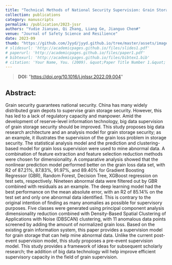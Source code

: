 ```yaml
---
title: "Technical Methods of National Security Supervision: Grain Storage Security as an Example"
collection: publications
category: manuscripts
permalink: /publication/2023-jssr
authors: "Yudie Jianyao, Qi Zhang, Liang Ge, Jianguo Chen#"
venue: "Journal of Safety Science and Resilience"
date: 2023-09
thumb: "https://github.com/Jyyd/jyyd.github.io/tree/master/assets/images/pubs/2023-jssr.jpg"
# slidesurl: 'http://academicpages.github.io/files/slides1.pdf'
# paperurl: 'http://academicpages.github.io/files/paper1.pdf'
# bibtexurl: 'http://academicpages.github.io/files/bibtex1.bib'
# citation: 'Your Name, You. (2009). &quot;Paper Title Number 1.&quot; <i>Journal 1</i>. 1(1).'
---
```

>**DOI:** "https://doi.org/10.1016/j.jnlssr.2022.09.004"

## Abstract:  
Grain security guarantees national security. China has many widely distributed grain depots to supervise grain storage security. However, this has led to a lack of regulatory capacity and manpower. Amid the development of reserve-level information technology, big data supervision of grain storage security should be improved. This study proposes big data research architecture and an analysis model for grain storage security; as an example, it illustrates the supervision of the grain loss problem in storage security. The statistical analysis model and the prediction and clustering-based model for grain loss supervision were used to mine abnormal data. A combination of feature extraction and feature selection reduction methods were chosen for dimensionality. A comparative analysis showed that the nonlinear prediction model performed better on the grain loss data set, with R2 of 87.21%, 87.83%, 91.97%, and 89.40% for Gradient Boosting Regressor (GBR), Random Forest, Decision Tree, XGBoost regression on test sets, respectively. Nineteen abnormal data were filtered out by GBR combined with residuals as an example. The deep learning model had the best performance on the mean absolute error, with an R2 of 85.14% on the test set and only one abnormal data identified. This is contrary to the original intention of finding as many anomalies as possible for supervisory purposes. Five classes were generated using principal component analysis dimensionality reduction combined with Density-Based Spatial Clustering of Applications with Noise (DBSCAN) clustering, with 11 anomalous data points screened by adding the amount of normalized grain loss. Based on the existing grain information system, this paper provides a supervision model for grain storage that can help mine abnormal data. Unlike the current post-event supervision model, this study proposes a pre-event supervision model. This study provides a framework of ideas for subsequent scholarly research; the addition of big data technology will help improve efficient supervisory capacity in the field of grain supervision.

